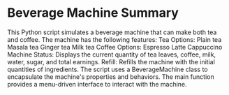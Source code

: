 # Beverage Machine Summary

This Python script simulates a beverage machine that can make both tea and coffee. The machine has the following features:
Tea Options:
Plain tea
Masala tea
Ginger tea
Milk tea
Coffee Options:
Espresso
Latte
Cappuccino
Machine Status: Displays the current quantity of tea leaves, coffee, milk, water, sugar, and total earnings.
Refill: Refills the machine with the initial quantities of ingredients.
The script uses a BeverageMachine class to encapsulate the machine's properties and behaviors. The main function provides a menu-driven interface to interact with the machine.
